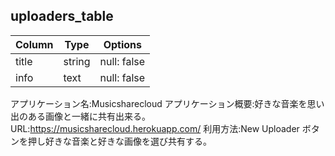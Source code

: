 ## uploaders_table
|Column|Type|Options|
|------|----|-------|
|title|string|null: false|
|info|text|null: false|


アプリケーション名:Musicsharecloud
アプリケーション概要:好きな音楽を思い出のある画像と一緒に共有出来る。
URL:https://musicsharecloud.herokuapp.com/
利用方法:New Uploader ボタンを押し好きな音楽と好きな画像を選び共有する。

